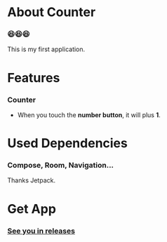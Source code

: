 # About Counter

### 😆😆😆

This is my first application.

# Features

### Counter

- When you touch the **number button**, it will plus **1**.

# Used Dependencies

### Compose, Room, Navigation...

Thanks Jetpack.

# Get App

### [See you in releases](https://github.com/Yttehs-HDX/Counter/releases)
